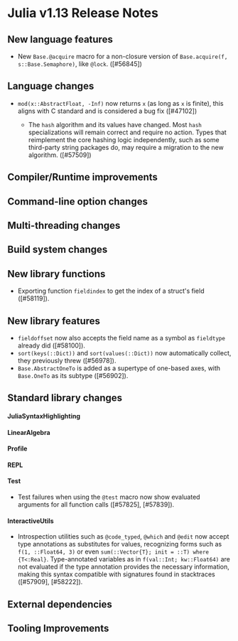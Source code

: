 Julia v1.13 Release Notes
========================

New language features
---------------------

  - New `Base.@acquire` macro for a non-closure version of `Base.acquire(f, s::Base.Semaphore)`, like `@lock`. ([#56845])

Language changes
----------------
* `mod(x::AbstractFloat, -Inf)` now returns `x` (as long as `x` is finite), this aligns with C standard and
is considered a bug fix ([#47102])

  - The `hash` algorithm and its values have changed. Most `hash` specializations will remain correct and require no action. Types that reimplement the core hashing logic independently, such as some third-party string packages do, may require a migration to the new algorithm. ([#57509])

Compiler/Runtime improvements
-----------------------------

Command-line option changes
---------------------------

Multi-threading changes
-----------------------

Build system changes
--------------------

New library functions
---------------------

* Exporting function `fieldindex` to get the index of a struct's field ([#58119]).

New library features
--------------------

* `fieldoffset` now also accepts the field name as a symbol as `fieldtype` already did ([#58100]).
* `sort(keys(::Dict))` and `sort(values(::Dict))` now automatically collect, they previously threw ([#56978]).
* `Base.AbstractOneTo` is added as a supertype of one-based axes, with `Base.OneTo` as its subtype ([#56902]).

Standard library changes
------------------------

#### JuliaSyntaxHighlighting

#### LinearAlgebra

#### Profile

#### REPL

#### Test

* Test failures when using the `@test` macro now show evaluated arguments for all function calls ([#57825], [#57839]).

#### InteractiveUtils

* Introspection utilities such as `@code_typed`, `@which` and `@edit` now accept type annotations as substitutes for values, recognizing forms such as `f(1, ::Float64, 3)` or even `sum(::Vector{T}; init = ::T) where {T<:Real}`. Type-annotated variables as in `f(val::Int; kw::Float64)` are not evaluated if the type annotation provides the necessary information, making this syntax compatible with signatures found in stacktraces ([#57909], [#58222]).

External dependencies
---------------------

Tooling Improvements
--------------------

<!--- generated by NEWS-update.jl: -->
